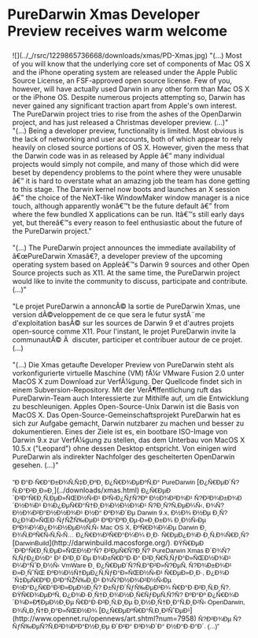 PureDarwin Xmas Developer Preview receives warm welcome
=======================================================
<div style="direction:ltr">
<div style="display:inline;float:right;margin-top:5px;margin-right:10px;margin-bottom:5px;margin-left:10px">
![](../_/rsrc/1229865736668/downloads/xmas/PD-Xmas.jpg)
"(...) Most of you will know that the underlying core set of components of Mac OS X and the iPhone operating system are released under the Apple Public Source License, an FSF-approved open source license. Few of you, however, will have actually used Darwin in any other form than Mac OS X or the iPhone OS. Despite numerous projects attempting so, Darwin has never gained any significant traction apart from Apple's own interest. The PureDarwin project tries to rise from the ashes of the OpenDarwin project, and has just released a Christmas developer preview. (...)"
 <http://osnews.com/story/20696/PureDarwin_Xmas_Developer_Preview_Released> 
<div style="direction:ltr">

<div style="direction:ltr">
"(...) Being a developer preview, functionality is limited. Most obvious is the lack of networking and user accounts, both of which appear to rely heavily on closed source portions of OS X. However, given the mess that the Darwin code was in as released by Apple â€” many individual projects would simply not compile, and many of those which did were beset by dependency problems to the point where they were unusable â€” it is hard to overstate what an amazing job the team has done getting to this stage. The Darwin kernel now boots and launches an X session â€” the choice of the NeXT-like WindowMaker window manager is a nice touch, although apparently wonâ€™t be the future default â€” from where the few bundled X applications can be run. Itâ€™s still early days yet, but thereâ€™s every reason to feel enthusiastic about the future of the PureDarwin project."
<div style="direction:ltr">
<http://www.appleeclectic.com/?p=1698> 
<div style="direction:ltr">

<div style="direction:ltr">
"(...) The PureDarwin project announces the immediate availability of â€œPureDarwin Xmasâ€?, a developer preview of the upcoming operating system based on Appleâ€™s Darwin 9 sources and other Open Source projects such as X11. At the same time, the PureDarwin project would like to invite the community to discuss, participate and contribute. (...)"
<div style="direction:ltr">
<http://osrevolution.com/2008/12/26/puredarwin-xmas/> 
<div style="direction:ltr">

<div style="direction:ltr">
"Le projet PureDarwin a annoncÃ© la sortie de PureDarwin Xmas, une version dÃ©veloppement de ce que sera le futur systÃ¨me d'exploitation basÃ© sur les sources de Darwin 9 et d'autres projets open-source comme X11. Pour l'instant, le projet PureDarwin invite la communautÃ© Ã  discuter, participer et contribuer autour de ce projet. (...)
<div style="direction:ltr">
<http://www.quebecos.com/modules/news/article.php?storyid=3021> 
<div style="direction:ltr">

<div style="direction:ltr">
"(...) Die Xmas getaufte Developer Preview von PureDarwin steht als vorkonfigurierte virtuelle Maschine (VM) fÃ¼r VMware Fusion 2.0 unter MacOS X zum Download zur VerfÃ¼gung. Der Quellcode findet sich in einem Subversion-Repository. Mit der VerÃ¶ffentlichung ruft das PureDarwin-Team auch Interessierte zur Mithilfe auf, um die Entwicklung zu beschleunigen. Apples Open-Source-Unix Darwin ist die Basis von MacOS X. Das Open-Source-Gemeinschaftsprojekt PureDarwin hat es sich zur Aufgabe gemacht, Darwin nutzbarer zu machen und besser zu dokumentieren. Eines der Ziele ist es, ein bootbare ISO-Image von Darwin 9.x zur VerfÃ¼gung zu stellen, das dem Unterbau von MacOS X 10.5.x ("Leopard") ohne dessen Desktop entspricht. Von einigen wird PureDarwin als indirekter Nachfolger des gescheiterten OpenDarwin gesehen. (...)"
<div style="direction:ltr">
<http://www.golem.de/0812/64301.html> 
<div style="direction:ltr">

<div style="direction:ltr">
<span style="font-family:arial,sans-serif"><span style="font-size:small">"</span></span><span style="border-collapse:separate"><span style="font-family:arial,sans-serif"><span style="font-size:small">Ð Ð°Ð·Ñ€Ð°Ð±Ð¾Ñ‚Ñ‡Ð¸ÐºÐ¸ Ð¿Ñ€Ð¾ÐµÐºÑ‚Ð° PureDarwin </span></span>[<span style="font-family:arial,sans-serif"><span style="font-size:small">Ð¿Ñ€ÐµÐ´Ñ?Ñ‚Ð°Ð²Ð¸Ð»Ð¸</span></span>](../downloads/xmas.html)<span style="font-family:arial,sans-serif"><span style="font-size:small"> Ð¿Ñ€ÐµÐ´Ð²Ð°Ñ€Ð¸Ñ‚ÐµÐ»ÑŒÐ½Ñ‹Ð¹ Ð²Ñ‹Ð¿ÑƒÑ?Ðº Ð½Ð¾Ð²Ð¾Ð¹ Ñ?Ð²Ð¾Ð±Ð¾Ð´Ð½Ð¾Ð¹ Ð¾Ð¿ÐµÑ€Ð°Ñ†Ð¸Ð¾Ð½Ð½Ð¾Ð¹ Ñ?Ð¸Ñ?Ñ‚ÐµÐ¼Ñ‹, Ð¾Ñ?Ð½Ð¾Ð²Ð°Ð½Ð½Ð¾Ð¹ Ð½Ð° ÐºÐ¾Ð´Ðµ Darwin 9.x, Ð½Ð¾ Ð½Ðµ Ð¸Ñ?Ð¿Ð¾Ð»ÑŒÐ·ÑƒÑŽÑ‰ÐµÐ¹ ÐºÐ°ÐºÐ¸Ðµ-Ð»Ð¸Ð±Ð¾ Ð¸Ð½Ñ‹Ðµ ÐºÐ¾Ð¼Ð¿Ð¾Ð½ÐµÐ½Ñ‚Ñ‹ Mac OS X, ÐºÑ€Ð¾Ð¼Ðµ Darwin Ð¸ Ð¾Ñ‚ÐºÑ€Ñ‹Ñ‚Ñ‹Ñ… Ð¿Ñ€Ð¾Ð³Ñ€Ð°Ð¼Ð¼ Ð¸Ð· Ñ€ÐµÐ¿Ð¾Ð·Ð¸Ñ‚Ð¾Ñ€Ð¸Ñ?</span></span>[<span style="font-family:arial,sans-serif"><span style="font-size:small">DarwinBuild</span></span>](http://darwinbuild.macosforge.org/)<span style="font-family:arial,sans-serif"><span style="font-size:small">. ÐŸÑ€ÐµÐ´Ð²Ð°Ñ€Ð¸Ñ‚ÐµÐ»ÑŒÐ½Ð°Ñ? Ð²ÐµÑ€Ñ?Ð¸Ñ? PureDarwin Xmas Ð´Ð¾Ñ?Ñ‚ÑƒÐ¿Ð½Ð° Ð² Ð²Ð¸Ð´Ðµ Ð¾Ð±Ñ€Ð°Ð·Ð° Ð²Ð¸Ñ€Ñ‚ÑƒÐ°Ð»ÑŒÐ½Ð¾Ð¹ Ð¼Ð°ÑˆÐ¸Ð½Ñ‹ VmWare Ð¸ Ð¿Ñ€ÐµÐ´Ñ?Ñ‚Ð°Ð²Ð»Ñ?ÐµÑ‚ Ñ?Ð¾Ð±Ð¾Ð¹ Ð»Ð¸ÑˆÑŒ ÐºÐ¾Ð½Ñ†ÐµÐ¿Ñ‚ÑƒÐ°Ð»ÑŒÐ½Ñ‹Ð¹ Ñ€ÐµÐ»Ð¸Ð·, Ð¿Ð¾Ð´Ñ‡ÐµÑ€ÐºÐ¸Ð²Ð°ÑŽÑ‰Ð¸Ð¹ Ð¾Ñ?Ð½Ð¾Ð²Ð½Ñ‹Ðµ Ð½Ð°Ð¿Ñ€Ð°Ð²Ð»ÐµÐ½Ð¸Ñ? Ð±ÑƒÐ´ÑƒÑ‰ÐµÐ³Ð¾ Ñ€Ð°Ð·Ð²Ð¸Ñ‚Ð¸Ñ?. ÐŸÑ€Ð¾ÐµÐºÑ‚ Ð¿Ð¾Ð·Ð¸Ñ†Ð¸Ð¾Ð½Ð¸Ñ€ÑƒÐµÑ‚Ñ?Ñ? ÐºÐ°Ðº Ð¿Ñ€Ð¾Ð´Ð¾Ð»Ð¶ÐµÐ½Ð¸Ðµ Ñ€Ð°Ð·Ð²Ð¸Ñ‚Ð¸Ðµ Ð¸Ð½Ð¸Ñ†Ð¸Ð°Ñ‚Ð¸Ð²Ñ‹ OpenDarwin, Ð¾Ñ„Ð¸Ñ†Ð¸Ð°Ð»ÑŒÐ½Ð¾ </span></span>[<span style="font-family:arial,sans-serif"><span style="font-size:small">Ð¿Ñ€ÐµÐºÑ€Ð°Ñ‚Ð¸Ð²ÑˆÐµÐ¹</span></span>](http://www.opennet.ru/opennews/art.shtml?num=7958)<span style="font-family:arial,sans-serif"><span style="font-size:small"> Ñ?Ð²Ð¾Ðµ Ñ?ÑƒÑ‰ÐµÑ?Ñ‚Ð²Ð¾Ð²Ð°Ð½Ð¸Ðµ Ð´Ð²Ð° Ð³Ð¾Ð´Ð° Ð½Ð°Ð·Ð°Ð´.</span></span></span><span style="font-family:arial,sans-serif"><span style="font-size:small"> (...)"</span></span>
<div style="direction:ltr">
<http://www.opennet.ru/opennews/art.shtml?num=19588> 
